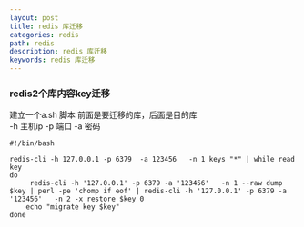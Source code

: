 ```yaml
---
layout: post
title: redis 库迁移
categories: redis
path: redis
description: redis 库迁移
keywords: redis 库迁移
---	
```


### redis2个库内容key迁移 

                         
   建立一个a.sh 脚本    前面是要迁移的库，后面是目的库  
   -h 主机ip   -p 端口   -a 密码     


 
	#!/bin/bash
	
	redis-cli -h 127.0.0.1 -p 6379  -a 123456   -n 1 keys "*" | while read key  
	do  
	     redis-cli -h '127.0.0.1' -p 6379 -a '123456'   -n 1 --raw dump $key | perl -pe 'chomp if eof' | redis-cli -h '127.0.0.1' -p 6379 -a '123456'   -n 2 -x restore $key 0  
	    echo "migrate key $key"
	done

